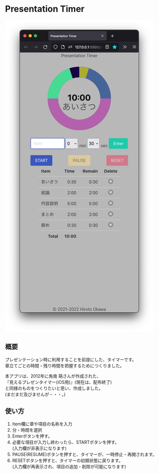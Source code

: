 # Presentation Timer

![20220313_PresentationTimer_ScreenShot.png](/20220313_PresentationTimer_ScreenShot.png)


## 概要

プレゼンテーション時に利用することを前提にした、タイマーです。  
章立てごとの時間・残り時間を把握するためにつくりました。  

本アプリは、2012年に角南 萌さんが作成された、  
『見えるプレゼンタイマー(iOS用)』(現在は、配布終了)  
と同様のものをつくりたいと思い、作成しました。  
(まだまだ及びませんが・・・。)

## 使い方

1. Item欄に章や項目の名称を入力
2. 分・時間を選択
3. Enterボタンを押す。
4. 必要な項目が入力し終わったら、STARTボタンを押す。  
(入力欄が非表示になります)
5. PAUSE(RESUME)ボタンを押すと、タイマーが、一時停止・再開されます。
6. RESETボタンを押すと、タイマーの初期状態に戻ります。  
(入力欄が再表示され、項目の追加・削除が可能になります)

